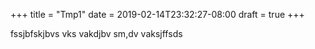 +++
title = "Tmp1"
date = 2019-02-14T23:32:27-08:00
draft = true
+++


fssjbfskjbvs vks vakdjbv sm,dv vaksjffsds

